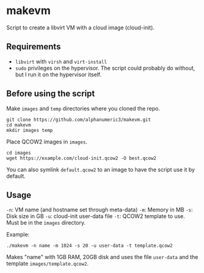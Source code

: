 # makevm

Script to create a libvirt VM with a cloud image (cloud-init).

## Requirements

- `libvirt` with `virsh` and `virt-install`
- `sudo` privileges on the hypervisor. The script could probably
do without, but I run it on the hypervisor itself.

## Before using the script

Make `images` and `temp` directories where you cloned the repo.

```
git clone https://github.com/alphanumeric3/makevm.git
cd makevm
mkdir images temp
```

Place QCOW2 images in `images`.

```
cd images
wget https://example.com/cloud-init.qcow2 -O best.qcow2
```

You can also symlink `default.qcow2` to an image to have the script
use it by default.


## Usage

`-n`: VM name (and hostname set through meta-data)
`-m`: Memory in MB
`-s`: Disk size in GB
`-u`: cloud-init user-data file
`-t`: QCOW2 template to use. Must be in the `images` directory.

Example:

```
./makevm -n name -m 1024 -s 20 -u user-data -t template.qcow2
```

Makes "name" with 1GB RAM, 20GB disk and uses the file `user-data` and
the template `images/template.qcow2`.
